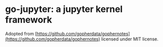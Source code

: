 # go-jupyter: a jupyter kernel framework

Adopted from [https://github.com/gopherdata/gophernotes](https://github.com/gopherdata/gophernotes) licensed under MIT license.